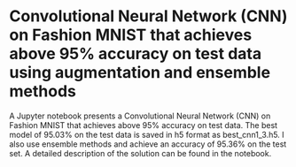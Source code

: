 # Convolutional Neural Network (CNN) on Fashion MNIST that achieves above 95% accuracy on test data using augmentation and ensemble methods
A Jupyter notebook presents a Convolutional Neural Network (CNN) on Fashion MNIST that achieves above 95% accuracy on test data. The best model of 95.03% on the test data is saved in h5 format as best_cnn1_3.h5. I also use ensemble methods and achieve an accuracy of 95.36% on the test set. 
A detailed description of the solution can be found in the notebook.
